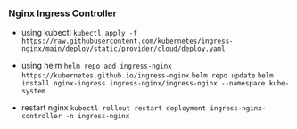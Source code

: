 ### Nginx Ingress Controller

- using kubectl
  ```kubectl apply -f https://raw.githubusercontent.com/kubernetes/ingress-nginx/main/deploy/static/provider/cloud/deploy.yaml```
  
- using helm
  ```helm repo add ingress-nginx https://kubernetes.github.io/ingress-nginx```
  ```helm repo update```
  ```helm install nginx-ingress ingress-nginx/ingress-nginx --namespace kube-system```

- restart nginx
   ```kubectl rollout restart deployment ingress-nginx-controller -n ingress-nginx```
